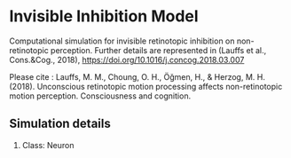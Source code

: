 # Invisible Inhibition Model
Computational simulation for invisible retinotopic inhibition on non-retinotopic perception.
Further details are represented in (Lauffs et al., Cons.&Cog., 2018), https://doi.org/10.1016/j.concog.2018.03.007 

Please cite : 
  Lauffs, M. M., Choung, O. H., Öğmen, H., & Herzog, M. H. (2018). Unconscious retinotopic motion processing affects non-retinotopic motion perception. Consciousness and cognition.


## Simulation details
1. Class: Neuron
          

